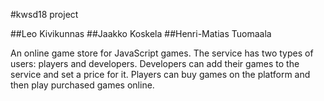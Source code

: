 #kwsd18 project

##Leo Kivikunnas 
##Jaakko Koskela
##Henri-Matias Tuomaala  

An online game store for JavaScript games. The service has two types of users: players and developers. Developers can add their games to the service and set a price for it. Players can buy games on the platform and then play purchased games online.

